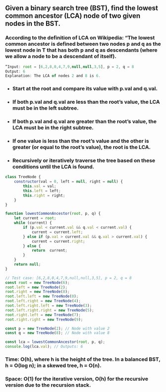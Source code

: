 ## Given a binary search tree (BST), find the lowest common ancestor (LCA) node of two given nodes in the BST.

### According to the definition of LCA on Wikipedia: “The lowest common ancestor is defined between two nodes p and q as the lowest node in T that has both p and q as descendants (where we allow a node to be a descendant of itself).
```js
”Input: root = [6,2,8,0,4,7,9,null,null,3,5], p = 2, q = 8
Output: 6
Explanation: The LCA of nodes 2 and 8 is 6.
```

* ### Start at the root and compare its value with p.val and q.val.
* ### If both p.val and q.val are less than the root’s value, the LCA must be in the left subtree.
* ### If both p.val and q.val are greater than the root’s value, the LCA must be in the right subtree.
* ### If one value is less than the root’s value and the other is greater (or equal to the root’s value), the root is the LCA.
* ### Recursively or iteratively traverse the tree based on these conditions until the LCA is found.

```js
class TreeNode {
    constructor(val = 0, left = null, right = null) {
        this.val = val;
        this.left = left;
        this.right = right;
    }
}

function lowestCommonAncestor(root, p, q) {
    let current = root;
    while (current) {
        if (p.val < current.val && q.val < current.val) {
            current = current.left;
        } else if (p.val > current.val && q.val > current.val) {
            current = current.right;
        } else {
            return  current;
        }
    }
    return null;
}

// Test case: [6,2,8,0,4,7,9,null,null,3,5], p = 2, q = 8
const root = new TreeNode(6);
root.left = new TreeNode(2);
root.right = new TreeNode(8);
root.left.left = new TreeNode(0);
root.left.right = new TreeNode(4);
root.left.right.left = new TreeNode(3);
root.left.right.right = new TreeNode(5);
root.right.left = new TreeNode(7);
root.right.right = new TreeNode(9);

const p = new TreeNode(2); // Node with value 2
const q = new TreeNode(8); // Node with value 8

const lca = lowestCommonAncestor(root, p, q);
console.log(lca.val); // Outputs: 6
```

### Time: O(h), where h is the height of the tree. In a balanced BST, h = O(log n); in a skewed tree, h = O(n).
### Space: O(1) for the iterative version, O(h) for the recursive version due to the recursion stack.